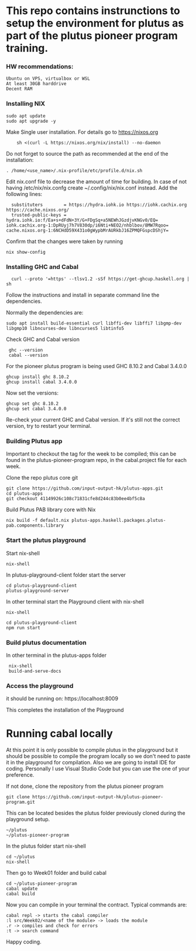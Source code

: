 # This repo contains instrunctions to setup the environment for plutus as part of the plutus pioneer program training.

### HW recommendations:

    Ubuntu on VPS, virtualbox or WSL
    At least 30GB harddrive
    Decent RAM

### Installing NIX

    sudo apt update
    sudo apt upgrade -y

Make Single user installation. For details go to https://nixos.org

        sh <(curl -L https://nixos.org/nix/install) --no-daemon
        
 Do not forget to source the path as recommended at the end of the installation: 
 
    . /home/<use_name>/.nix-profile/etc/profile.d/nix.sh
        
Edit nix.conf file to decrease the amount of time for building.
In case of not having /etc/nix/nix.confg create ~/.config/nix/nix.conf instead. Add the following lines:

      substituters        = https://hydra.iohk.io https://iohk.cachix.org https://cache.nixos.org/
      trusted-public-keys = hydra.iohk.io:f/Ea+s+dFdN+3Y/G+FDgSq+a5NEWhJGzdjvKNGv0/EQ= iohk.cachix.org-1:DpRUyj7h7V830dp/i6Nti+NEO2/nhblbov/8MW7Rqoo= cache.nixos.org-1:6NCHdD59X431o0gWypbMrAURkbJ16ZPMQFGspcDShjY=
      
Confirm that the changes were taken by running

    nix show-config
      
### Installing GHC and Cabal

      curl --proto '=https' --tlsv1.2 -sSf https://get-ghcup.haskell.org | sh
      
 Follow the instructions and install in separate command line the dependencies.
 
 Normally the dependencies are:
 
    sudo apt install build-essential curl libffi-dev libffi7 libgmp-dev libgmp10 libncurses-dev libncurses5 libtinfo5
 
 Check GHC and Cabal version
 
     ghc --version
     cabal --version

For the pioneer plutus program is being used GHC 8.10.2 and Cabal 3.4.0.0

    ghcup install ghc 8.10.2
    ghcup install cabal 3.4.0.0

Now set the versions:

    ghcup set ghc 8.10.2
    ghcup set cabal 3.4.0.0
    
Re-check your current GHC and Cabal version. If it's still not the correct version, try to restart your terminal.

### Building Plutus app

Important to checkout the tag for the week to be compiled; this can be found in the plutus-pioneer-program repo, in the cabal.project file for each week.

Clone the repo plutus core git

    git clone https://github.com/input-output-hk/plutus-apps.git
    cd plutus-apps
    git checkout 41149926c108c71831cfe8d244c83b0ee4bf5c8a

Build Plutus PAB library core with Nix

    nix build -f default.nix plutus-apps.haskell.packages.plutus-pab.components.library

### Start the plutus playground

Start nix-shell

    nix-shell

In plutus-playground-client folder start the server

    cd plutus-playground-client
    plutus-playground-server

In other terminal start the Playground client with nix-shell

    nix-shell

    cd plutus-playground-client 
    npm run start
 
 ### Build plutus documentation
 
 In other terminal in the plutus-apps folder
 
     nix-shell
     build-and-serve-docs

### Access the playground

it should be running on: https://localhost:8009

This completes the installation of the Playground 

# Running cabal locally

At this point it is only possible to compile plutus in the playground but it should be possible to compile the program locally so we don't need to paste it in the playground for compilation. Also we are going to install IDE for coding. Personally I use Visual Studio Code but you can use the one of your preference. 

If not done, clone the repository from the plutus pioneer program

    git clone https://github.com/input-output-hk/plutus-pioneer-program.git
    
This can be located besides the plutus folder previously cloned during the playground setup. 

    ~/plutus
    ~/plutus-pioneer-program
    
In the plutus folder start nix-shell

    cd ~/plutus
    nix-shell
    
Then go to Week01 folder and build cabal

    cd ~/plutus-pioneer-program
    cabal update
    cabal build
    
 Now you can compile in your terminal the contract. Typical commands are:
 
    cabal repl -> starts the cabal compiler
    :l src/Week02/<name of the module> -> loads the module
    .r -> compiles and check for errors
    :t -> search command
 

Happy coding.





